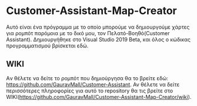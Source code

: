 # Customer-Assistant-Map-Creator
Αυτό είναι ένα πρόγραμμα με το οποίο μπορούμε να δημιουργούμε χάρτες για ρομπότ παρόμοια με το δικό μου, τον Πελατό-Βοηθό(Customer Assistant). Δημιουργήθηκε στο Visual Studio 2019 Beta, και όλος ο κώδικας προγραμματισμού βρίσκεται εδώ. 

## WIKI
Aν θέλετε να δείτε το ρομπότ που δημιούργησα θα το βρείτε εδώ: https://github.com/GauravMall/Customer-Assistant. 
Αν θέλετε να δείτε περισσότερες πληροφορίες για αυτό το repository θα τις βρείτε στο WIKI(https://github.com/GauravMall/Customer-Assistant-Map-Creator/wiki).
